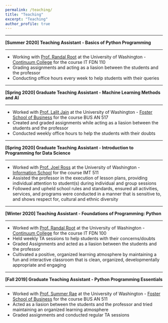 ```yaml
---
permalink: /teaching/
title: "Teaching"
excerpt: "Teaching"
author_profile: true
---
```


-----
**[Summer 2020] Teaching Assistant - Basics of Python Programming**

-----
*	Working with [Prof. Randal Root](https://www.linkedin.com/in/randalroot/) at the University of Washington - [Continuum College](https://www.continuum.uw.edu/) for the course IT FDN 110
* Grading assignments and acting as a liasion between the students and the professor
* Conducting office hours every week to help students with their queries

-----

**[Spring 2020] Graduate Teaching Assistant - Machine Learning Methods and AI**

-----
*	Worked with [Prof. Lalit Jain](https://www.linkedin.com/in/lalit-jain-87ab9223/) at the University of Washington - [Foster School of Business](https://foster.uw.edu/) for the course BUS AN 517
* Created and graded assignments while acting as a liasion between the students and the professor
* Conducted weekly office hours to help the students with their doubts

-----
**[Spring 2020] Graduate Teaching Assistant - Introduction to Programming for Data Science**

-----
*	Worked with [Prof. Joel Ross](https://www.linkedin.com/in/joel-ross-9192a31b/) at the University of Washington - [Information School](https://ischool.uw.edu/) for the course IMT 511
* Assisted the professor in the execution of lesson plans, providing individual attention to student(s) during individual and group sessions
* Followed and upheld school rules and standards, ensured all activities, services, and programs were conducted in a manner that is sensitive to, and shows respect for, cultural and ethnic diversity

-----
**[Winter 2020] Teaching Assistant - Foundations of Programming: Python**

-----
*	Worked with [Prof. Randal Root](https://www.linkedin.com/in/randalroot/) at the University of Washington - [Continuum College](https://www.continuum.uw.edu/) for the course IT FDN 100
* Held weekly TA sessions to help students with their concerns/doubts
* Graded Assignments and acted as a liasion between the students and the professor
* Cultivated a positive, organized learning atmosphere by maintaining a fun and interactive classroom that is clean, organized, developmentally appropriate and engaging

-----
**[Fall 2019] Graduate Teaching Assistant - Python Programming Essentials**

-----
*	Worked with [Prof. Summer Rae](https://www.linkedin.com/in/summerela/) at the University of Washington - [Foster School of Business](https://foster.uw.edu/) for the course BUS AN 511
* Acted as a liasion between the students and the professor and tried maintaining an organized learning atmosphere
* Graded assignments and conducted regular TA sessions
